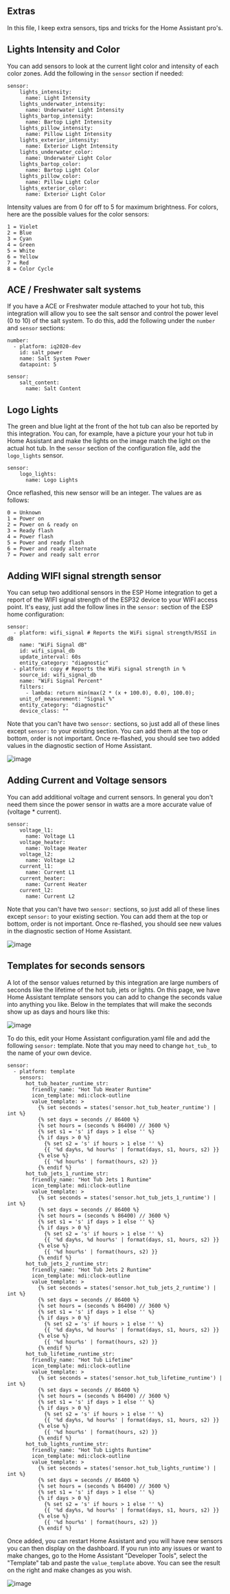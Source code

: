 ## Extras

In this file, I keep extra sensors, tips and tricks for the Home Assistant pro's.

## Lights Intensity and Color

You can add sensors to look at the current light color and intensity of each color zones. Add the following in the `sensor` section if needed:

```
sensor:
    lights_intensity:
      name: Light Intensity
    lights_underwater_intensity:
      name: Underwater Light Intensity
    lights_bartop_intensity:
      name: Bartop Light Intensity
    lights_pillow_intensity:
      name: Pillow Light Intensity
    lights_exterior_intensity:
      name: Exterior Light Intensity
    lights_underwater_color:
      name: Underwater Light Color
    lights_bartop_color:
      name: Bartop Light Color
    lights_pillow_color:
      name: Pillow Light Color
    lights_exterior_color:
      name: Exterior Light Color
```

Intensity values are from 0 for off to 5 for maximum brightness. For colors, here are the possible values for the color sensors:

```
1 = Violet
2 = Blue
3 = Cyan
4 = Green
5 = White
6 = Yellow
7 = Red
8 = Color Cycle
```

## ACE / Freshwater salt systems

If you have a ACE or Freshwater module attached to your hot tub, this integration will allow you to see the salt sensor and control the power level (0 to 10) of the salt system. To do this, add the following under the `number` and `sensor` sections:

```
number:
  - platform: iq2020-dev
    id: salt_power
    name: Salt System Power
    datapoint: 5

sensor:
    salt_content:
      name: Salt Content
```

## Logo Lights

The green and blue light at the front of the hot tub can also be reported by this integration. You can, for example, have a picture your your hot tub in Home Assistant and make the lights on the image match the light on the actual hot tub. In the `sensor` section of the configuration file, add the `logo_lights` sensor.

```
sensor:
    logo_lights:
      name: Logo Lights
```

Once reflashed, this new sensor will be an integer. The values are as follows:

```
0 = Unknown
1 = Power on
2 = Power on & ready on
3 = Ready flash
4 = Power flash
5 = Power and ready flash
6 = Power and ready alternate
7 = Power and ready salt error
```

## Adding WIFI signal strength sensor

You can setup two additional sensors in the ESP Home integration to get a report of the WIFI signal strength of the ESP32 device to your WIFI access point. It's easy, just add the follow lines in the `sensor:` section of the ESP home configuration:

```
sensor:
  - platform: wifi_signal # Reports the WiFi signal strength/RSSI in dB
    name: "WiFi Signal dB"
    id: wifi_signal_db
    update_interval: 60s
    entity_category: "diagnostic"
  - platform: copy # Reports the WiFi signal strength in %
    source_id: wifi_signal_db
    name: "WiFi Signal Percent"
    filters:
      - lambda: return min(max(2 * (x + 100.0), 0.0), 100.0);
    unit_of_measurement: "Signal %"
    entity_category: "diagnostic"
    device_class: ""
```
Note that you can't have two `sensor:` sections, so just add all of these lines except `sensor:` to your existing section. You can add them at the top or bottom, order is not important. Once re-flashed, you should see two added values in the diagnostic section of Home Assistant.

![image](https://github.com/Ylianst/ESP-IQ2020/assets/1319013/cff708ec-8ba3-48f8-b337-1d83b5bb00e0)


## Adding Current and Voltage sensors

You can add additional voltage and current sensors. In general you don't need them since the power sensor in watts are a more accurate value of (voltage * current).

```
sensor:
    voltage_l1:
      name: Voltage L1
    voltage_heater:
      name: Voltage Heater
    voltage_l2:
      name: Voltage L2
    current_l1:
      name: Current L1
    current_heater:
      name: Current Heater
    current_l2:
      name: Current L2
```
Note that you can't have two `sensor:` sections, so just add all of these lines except `sensor:` to your existing section. You can add them at the top or bottom, order is not important. Once re-flashed, you should see new values in the diagnostic section of Home Assistant.

![image](https://github.com/Ylianst/ESP-IQ2020/assets/1319013/14deafa5-322c-42ff-8983-7fd3f1e8e878)

## Templates for seconds sensors

A lot of the sensor values returned by this integration are large numbers of seconds like the lifetime of the hot tub, jets or lights. On this page, we have Home Assistant template sensors you can add to change the seconds value into anything you like. Below in the templates that will make the seconds show up as days and hours like this:

![image](https://github.com/Ylianst/ESP-IQ2020/assets/1319013/04f2112f-6d3e-407e-ab42-3bf2d6b780c5)

To do this, edit your Home Assistant configuration.yaml file and add the following `sensor:` template. Note that you may need to change `hot_tub_` to the name of your own device.

```
sensor:
  - platform: template
    sensors:
      hot_tub_heater_runtime_str:
        friendly_name: "Hot Tub Heater Runtime"
        icon_template: mdi:clock-outline
        value_template: >
          {% set seconds = states('sensor.hot_tub_heater_runtime') | int %}
          {% set days = seconds // 86400 %}
          {% set hours = (seconds % 86400) // 3600 %}
          {% set s1 = 's' if days > 1 else '' %}
          {% if days > 0 %}
            {% set s2 = 's' if hours > 1 else '' %}
            {{ '%d day%s, %d hour%s' | format(days, s1, hours, s2) }}
          {% else %}
            {{ '%d hour%s' | format(hours, s2) }}
          {% endif %}
      hot_tub_jets_1_runtime_str:
        friendly_name: "Hot Tub Jets 1 Runtime"
        icon_template: mdi:clock-outline
        value_template: >
          {% set seconds = states('sensor.hot_tub_jets_1_runtime') | int %}
          {% set days = seconds // 86400 %}
          {% set hours = (seconds % 86400) // 3600 %}
          {% set s1 = 's' if days > 1 else '' %}
          {% if days > 0 %}
            {% set s2 = 's' if hours > 1 else '' %}
            {{ '%d day%s, %d hour%s' | format(days, s1, hours, s2) }}
          {% else %}
            {{ '%d hour%s' | format(hours, s2) }}
          {% endif %}
      hot_tub_jets_2_runtime_str:
        friendly_name: "Hot Tub Jets 2 Runtime"
        icon_template: mdi:clock-outline
        value_template: >
          {% set seconds = states('sensor.hot_tub_jets_2_runtime') | int %}
          {% set days = seconds // 86400 %}
          {% set hours = (seconds % 86400) // 3600 %}
          {% set s1 = 's' if days > 1 else '' %}
          {% if days > 0 %}
            {% set s2 = 's' if hours > 1 else '' %}
            {{ '%d day%s, %d hour%s' | format(days, s1, hours, s2) }}
          {% else %}
            {{ '%d hour%s' | format(hours, s2) }}
          {% endif %}
      hot_tub_lifetime_runtime_str:
        friendly_name: "Hot Tub Lifetime"
        icon_template: mdi:clock-outline
        value_template: >
          {% set seconds = states('sensor.hot_tub_lifetime_runtime') | int %}
          {% set days = seconds // 86400 %}
          {% set hours = (seconds % 86400) // 3600 %}
          {% set s1 = 's' if days > 1 else '' %}
          {% if days > 0 %}
            {% set s2 = 's' if hours > 1 else '' %}
            {{ '%d day%s, %d hour%s' | format(days, s1, hours, s2) }}
          {% else %}
            {{ '%d hour%s' | format(hours, s2) }}
          {% endif %}
      hot_tub_lights_runtime_str:
        friendly_name: "Hot Tub Lights Runtime"
        icon_template: mdi:clock-outline
        value_template: >
          {% set seconds = states('sensor.hot_tub_lights_runtime') | int %}
          {% set days = seconds // 86400 %}
          {% set hours = (seconds % 86400) // 3600 %}
          {% set s1 = 's' if days > 1 else '' %}
          {% if days > 0 %}
            {% set s2 = 's' if hours > 1 else '' %}
            {{ '%d day%s, %d hour%s' | format(days, s1, hours, s2) }}
          {% else %}
            {{ '%d hour%s' | format(hours, s2) }}
          {% endif %}
```

Once added, you can restart Home Assistant and you will have new sensors you can then display on the dashboard. If you run into any issues or want to make changes, go to the Home Assistant "Developer Tools", select the "Template" tab and paste the `value_template` above. You can see the result on the right and make changes as you wish.

![image](https://github.com/Ylianst/ESP-IQ2020/assets/1319013/ffa2b8ac-4193-411d-b864-b04e8ea1b068)
